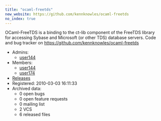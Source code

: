 ```yaml
---
title: "ocaml-freetds"
new_website: https://github.com/kennknowles/ocaml-freetds
no_index: true
---
```


OCaml-FreeTDS is a binding to the ct-lib component of the FreeTDS library for accessing Sybase and Microsoft (or other TDS) database servers.  Code and bug tracker on https://github.com/kennknowles/ocaml-freetds


* Admins:
  * [user144](/users/user144)
* Members:
  * [user144](/users/user144)
  * [user174](/users/user174)
* [Releases](https://download.ocamlcore.org/ocaml-freetds)
* Registered: 2010-03-03 16:11:33
* Archived data:
  * 0 open bugs
  * 0 open feature requests
  * 0 mailing list
  * 2 VCS
  * 6 released files
